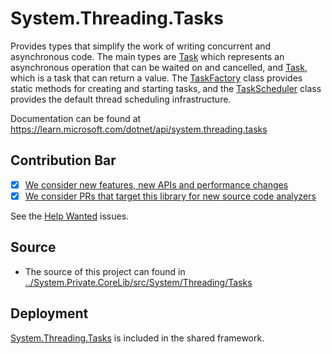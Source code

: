 # System.Threading.Tasks
Provides types that simplify the work of writing concurrent and asynchronous code. The main types are [Task](https://learn.microsoft.com/dotnet/api/system.threading.tasks.task) which represents an asynchronous operation that can be waited on and cancelled, and [Task<TResult>](https://learn.microsoft.com/dotnet/api/system.threading.tasks.task-1), which is a task that can return a value. The [TaskFactory](https://learn.microsoft.com/dotnet/api/system.threading.tasks.taskfactory) class provides static methods for creating and starting tasks, and the [TaskScheduler]() class provides the default thread scheduling infrastructure.

Documentation can be found at https://learn.microsoft.com/dotnet/api/system.threading.tasks

## Contribution Bar
- [x] [We consider new features, new APIs and performance changes](../../libraries/README.md#primary-bar)
- [x] [We consider PRs that target this library for new source code analyzers](../../libraries/README.md#secondary-bars)

See the [Help Wanted](https://github.com/dotnet/runtime/issues?q=is%3Aissue+is%3Aopen+label%3A%22help+wanted%22+label%3Aarea-System.Threading.Tasks) issues.

## Source

* The source of this project can found in [../System.Private.CoreLib/src/System/Threading/Tasks](../System.Private.CoreLib/src/System/Threading/Tasks)

## Deployment
[System.Threading.Tasks](https://www.nuget.org/packages/System.Threading.Tasks) is included in the shared framework.